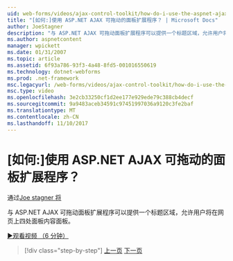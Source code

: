 ```yaml
---
uid: web-forms/videos/ajax-control-toolkit/how-do-i-use-the-aspnet-ajax-draggable-panel-extender
title: "[如何:]使用 ASP.NET AJAX 可拖动的面板扩展程序？ | Microsoft Docs"
author: JoeStagner
description: "与 ASP.NET AJAX 可拖动面板扩展程序可以提供一个标题区域，允许用户将在网页上四处面板内容面板。"
ms.author: aspnetcontent
manager: wpickett
ms.date: 01/31/2007
ms.topic: article
ms.assetid: 6f93a786-93f3-4a48-8fd5-001016550619
ms.technology: dotnet-webforms
ms.prod: .net-framework
msc.legacyurl: /web-forms/videos/ajax-control-toolkit/how-do-i-use-the-aspnet-ajax-draggable-panel-extender
msc.type: video
ms.openlocfilehash: 3e2cb33250cf1d2ee177e929ede79c388cb4decf
ms.sourcegitcommit: 9a9483aceb34591c97451997036a9120c3fe2baf
ms.translationtype: MT
ms.contentlocale: zh-CN
ms.lasthandoff: 11/10/2017
---
```

<a name="how-do-i-use-the-aspnet-ajax-draggable-panel-extender"></a>[如何:]使用 ASP.NET AJAX 可拖动的面板扩展程序？
====================
通过[Joe stagner 将](https://github.com/JoeStagner)

与 ASP.NET AJAX 可拖动面板扩展程序可以提供一个标题区域，允许用户将在网页上四处面板内容面板。

[&#9654;观看视频 （6 分钟）](https://channel9.msdn.com/Blogs/ASP-NET-Site-Videos/how-do-i-use-the-aspnet-ajax-draggable-panel-extender)

>[!div class="step-by-step"]
[上一页](how-do-i-use-the-aspnet-ajax-collapsable-panel-extender.md)
[下一页](how-do-i-use-the-aspnet-ajax-dynamicpopulate-extender.md)
